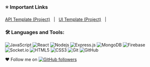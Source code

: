 <p align="center">  
    <h3>⭐ Important Links</h3>
    <a id="APITemplate" href="https://github.com/Fableverse/api-template/projects/1">API Template (Project)</a> 
    &nbsp; | &nbsp;
    <a id="UITemplate" href="https://github.com/Fableverse/ui-template/projects/1">UI Template (Project)</a> 
    &nbsp; | &nbsp;
</p>

### 🛠️ Languages and Tools:

![JavaScript](https://img.shields.io/badge/-JavaScript-black?style=flat-square&logo=javascript)
![React](https://img.shields.io/badge/-React-black?style=flat-square&logo=react)
![Nodejs](https://img.shields.io/badge/-Nodejs-black?style=flat-square&logo=Node.js)
![Express.js](https://img.shields.io/badge/-Express-black?style=flat-square&logo=expressjs)
![MongoDB](https://img.shields.io/badge/-MongoDB-black?style=flat-square&logo=mongodb)
![Firebase](https://img.shields.io/badge/-Firebase-black?style=flat-square&logo=Firebase)
![Socket.io](https://img.shields.io/badge/-Socket-black?style=flat-square&logo=socket.io)
![HTML5](https://img.shields.io/badge/-HTML5-black?style=flat-square&logo=html5&logoColor=white)
![CSS3](https://img.shields.io/badge/-CSS3-black?style=flat-square&logo=css3)
![Git](https://img.shields.io/badge/-Git-black?style=flat-square&logo=git)
![GitHub](https://img.shields.io/badge/-GitHub-black?style=flat-square&logo=github)

❤️ Follow me on [![GitHub followers](https://img.shields.io/github/followers/brandonpessman?label=Follow&style=social)](https://github.com/brandonpessman/?tab=follow)
